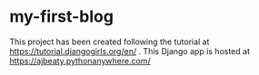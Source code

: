 # my-first-blog
This project has been created following the tutorial at https://tutorial.djangogirls.org/en/ . This Django app is hosted at https://ajbeaty.pythonanywhere.com/
